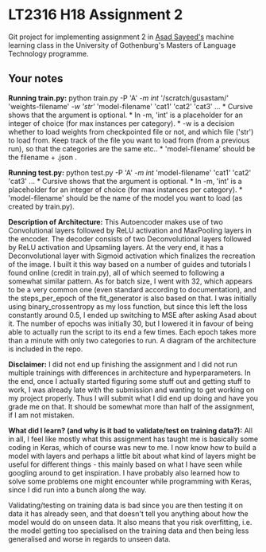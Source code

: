 # LT2316 H18 Assignment 2

Git project for implementing assignment 2 in [Asad Sayeed's](https://asayeed.github.io) machine learning class in the University of Gothenburg's Masters
of Language Technology programme.

## Your notes
**Running train.py:** python train.py -P 'A' *-m int* '/scratch/gusastam/' 'weights-filename' *-w 'str'* 'model-filename' 'cat1' 'cat2' 'cat3' ...
\* Cursive shows that the argument is optional.
\* In -m, 'int' is a placeholder for an integer of choice (for max instances per category).
\* -w is a decision whether to load weights from checkpointed file or not, and which file ('str') to load from. Keep track of the file you want to load from (from a previous run), so that the categories are the same etc..
\* 'model-filename' should be the filename + .json .

**Running test.py:** python test.py -P 'A' *-m int* 'model-filename' 'cat1' 'cat2' 'cat3' ...
\* Cursive shows that the argument is optional.
\* In -m, 'int' is a placeholder for an integer of choice (for max instances per category).
\* 'model-filename' should be the name of the model you want to load (as created by train.py).

**Description of Architecture:** This Autoencoder makes use of two Convolutional layers followed by ReLU activation and MaxPooling layers in the encoder. The decoder consists of two Deconvolutional layers followed by ReLU activation and Upsamling layers. At the very end, it has a Deconvolutional layer with Sigmoid activation which finalizes the recreation of the image. I built it this way based on a number of guides and tutorials I found online (credit in train.py), all of which seemed to following a somewhat similar pattern. As for batch size, I went with 32, which appears to be a very common one (even standard according to documentation), and the steps_per_epoch of the fit_generator is also based on that. I was initially using binary_crossentropy as my loss function, but since this left the loss constantly around 0.5, I ended up switching to MSE after asking Asad about it. The number of epochs was initially 30, but I lowered it in favour of being able to actually run the script to its end a few times. Each epoch takes more than a minute with only two categories to run.
A diagram of the architecture is included in the repo.

**Disclaimer:** I did not end up finishing the assignment and I did not run multiple trainings with differences in architecture and hyperparameters. In the end, once I actually started figuring some stuff out and getting stuff to work, I was already late with the submission and wanting to get working on my project properly. Thus I will submit what I did end up doing and have you grade me on that. It should be somewhat more than half of the assignment, if I am not mistaken.

**What did I learn? (and why is it bad to validate/test on training data?):**
All in all, I feel like mostly what this assignment has taught me is basically some coding in Keras, which of course was new to me. I now know how to build a model with layers and perhaps a little bit about what kind of layers might be useful for different things - this mainly based on what I have seen while googling around to get inspiration. I have probably also learned how to solve some problems one might encounter while programming with Keras, since I did run into a bunch along the way.

Validating/testing on training data is bad since you are then testing it on data it has already seen, and that doesn't tell you anything about how the model would do on unseen data. It also means that you risk overfitting, i.e. the model getting too specialised on the training data and then being less generalised and worse in regards to unseen data.
